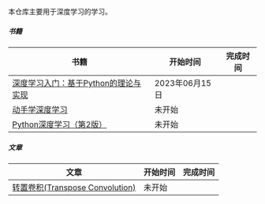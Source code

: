 本仓库主要用于深度学习的学习。

##### 书籍

| 书籍                                                         | 开始时间       | 完成时间 |
| ------------------------------------------------------------ | -------------- | -------- |
| [深度学习入门：基于Python的理论与实现](https://github.com/hzchenxiaobin/book/blob/main/ai/%E3%80%8A%E6%B7%B1%E5%BA%A6%E5%AD%A6%E4%B9%A0%E5%85%A5%E9%97%A8%EF%BC%9A%E5%9F%BA%E4%BA%8EPython%E7%9A%84%E7%90%86%E8%AE%BA%E4%B8%8E%E5%AE%9E%E7%8E%B0%E3%80%8B%E9%AB%98%E6%B8%85%E4%B8%AD%E6%96%87%E7%89%88.pdf) | 2023年06月15日 |          |
| [动手学深度学习](http://zh.d2l.ai/)                          | 未开始         |          |
| [Python深度学习（第2版）](https://weread.qq.com/web/bookDetail/33f32c90813ab71c6g018fff) | 未开始         |          |



##### 文章

| 文章                                                         | 开始时间 | 完成时间 |
| ------------------------------------------------------------ | -------- | -------- |
| [转置卷积(Transpose Convolution)](https://zhuanlan.zhihu.com/p/115070523) | 未开始   |          |

